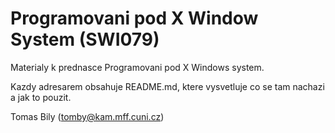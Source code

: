 Programovani pod X Window System (SWI079)
=========================================

Materialy k prednasce Programovani pod X Windows system.

Kazdy adresarem obsahuje README.md, ktere vysvetluje co se tam nachazi
a jak to pouzit.

Tomas Bily (tomby@kam.mff.cuni.cz)